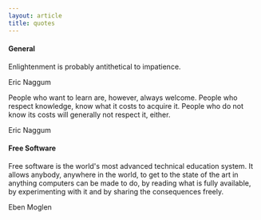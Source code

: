 ```yaml
---
layout: article
title: quotes
---
```


#### General

Enlightenment is probably antithetical to impatience.

Eric Naggum

People who want to learn are, however, always welcome.  People who
respect knowledge, know what it costs to acquire it.  People who do
not know its costs will generally not respect it, either.

Eric Naggum

#### Free Software

Free software is the world's most advanced technical education
system. It allows anybody, anywhere in the world, to get to the state
of the art in anything computers can be made to do, by reading what
is fully available, by experimenting with it and by sharing the
consequences freely.

Eben Moglen
